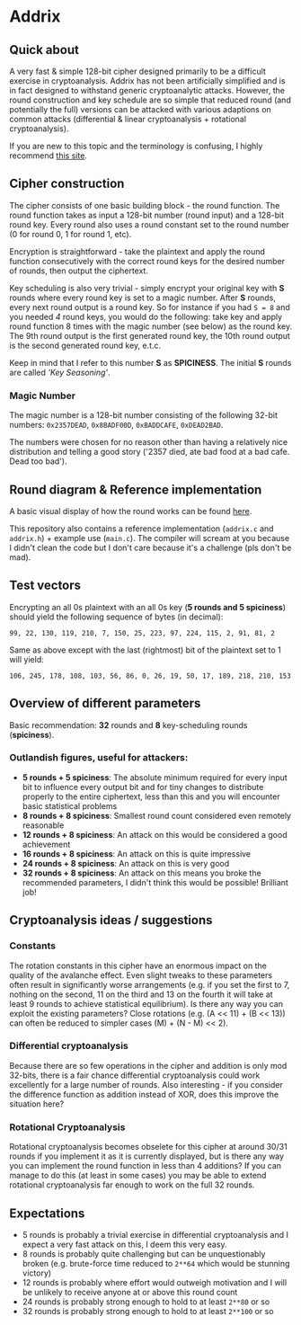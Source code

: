 # Addrix
## Quick about
A very fast & simple 128-bit cipher designed primarily to be a difficult exercise in cryptoanalysis. Addrix has not been artificially simplified and is in fact designed to withstand generic cryptoanalytic attacks. However, the round construction and key schedule are so simple that reduced round (and potentially the full) versions can be attacked with various adaptions on common attacks (differential & linear cryptoanalysis + rotational cryptoanalysis).

If you are new to this topic and the terminology is confusing, I highly recommend [this site](http://theamazingking.com/crypto-block.php).

## Cipher construction
The cipher consists of one basic building block - the round function. The round function takes as input a 128-bit number (round input) and a 128-bit round key. Every round also uses a round constant set to the round number (0 for round 0, 1 for round 1, etc).

Encryption is straightforward - take the plaintext and apply the round function consecutively with the correct round keys for the desired number of rounds, then output the ciphertext.

Key scheduling is also very trivial - simply encrypt your original key with **S** rounds where every round key is set to a magic number. After **S** rounds, every next round output is a round key. So for instance if you had `S = 8` and you needed *4* round keys, you would do the following: take key and apply round function 8 times with the magic number (see below) as the round key. The 9th round output is the first generated round key, the 10th round output is the second generated round key, e.t.c.

Keep in mind that I refer to this number **S** as **SPICINESS**.
The initial **S** rounds are called *'Key Seasoning'*.

### Magic Number
The magic number is a 128-bit number consisting of the following 32-bit numbers: `0x2357DEAD`, `0x8BADF00D`, `0xBADDCAFE`, `0xDEAD2BAD`.

The numbers were chosen for no reason other than having a relatively nice distribution and telling a good story ('2357 died, ate bad food at a bad cafe. Dead too bad').

## Round diagram & Reference implementation

A basic visual display of how the round works can be found [here](https://github.com/samuel-crypto/addrix/raw/master/Addrix%20Round(2).png).

This repository also contains a reference implementation (`addrix.c` and `addrix.h`) + example use (`main.c`).
The compiler will scream at you because I didn't clean the code but I don't care because it's a challenge (pls don't be mad).

## Test vectors

Encrypting an all 0s plaintext with an all 0s key (**5 rounds and 5 spiciness**) should yield the following sequence of bytes (in decimal): 
```
99, 22, 130, 119, 210, 7, 150, 25, 223, 97, 224, 115, 2, 91, 81, 2
```

Same as above except with the last (rightmost) bit of the plaintext set to 1 will yield:
```
106, 245, 178, 108, 103, 56, 86, 0, 26, 19, 50, 17, 189, 218, 210, 153
```

## Overview of different parameters
Basic recommendation: **32** rounds and **8** key-scheduling rounds (**spiciness**).

### Outlandish figures, useful for attackers:
 - **5 rounds + 5 spiciness**: The absolute minimum required for every input bit to influence every output bit and for tiny changes to distribute properly to the entire ciphertext, less than this and you will encounter basic statistical problems
 - **8 rounds + 8 spiciness**: Smallest round count considered even remotely reasonable
 - **12 rounds + 8 spiciness**: An attack on this would be considered a good achievement
 - **16 rounds + 8 spiciness**: An attack on this is quite impressive
 - **24 rounds + 8 spiciness**: An attack on this is very good
 - **32 rounds + 8 spiciness**: An attack on this means you broke the recommended parameters, I didn't think this would be possible! Brilliant job!
 
 ## Cryptoanalysis ideas / suggestions
 ### Constants
 The rotation constants in this cipher have an enormous impact on the quality of the avalanche effect. Even slight tweaks to these parameters often result in significantly worse arrangements (e.g. if you set the first to 7, nothing on the second, 11 on the third and 13 on the fourth it will take at least 9 rounds to achieve statistical equilibrium). Is there any way you can exploit the existing parameters? Close rotations (e.g. (A << 11) + (B << 13)) can often be reduced to simpler cases (M) + (N - M) << 2).
 
 ### Differential cryptoanalysis
 Because there are so few operations in the cipher and addition is only mod 32-bits, there is a fair chance differential cryptoanalysis could work excellently for a large number of rounds. Also interesting - if you consider the difference function as addition instead of XOR, does this improve the situation here?
 
 ### Rotational Cryptoanalysis
 Rotational cryptoanalysis becomes obselete for this cipher at around 30/31 rounds if you implement it as it is currently displayed, but is there any way you can implement the round function in less than 4 additions? If you can manage to do this (at least in some cases) you may be able to extend rotational cryptoanalysis far enough to work on the full 32 rounds.
 
 ## Expectations
 - 5 rounds is probably a trivial exercise in differential cryptoanalysis and I expect a very fast attack on this, I deem this very easy.
 - 8 rounds is probably quite challenging but can be unquestionably broken (e.g. brute-force time reduced to `2**64` which would be stunning victory)
 - 12 rounds is probably where effort would outweigh motivation and I will be unlikely to receive anyone at or above this round count
 - 24 rounds is probably strong enough to hold to at least `2**80` or so
 - 32 rounds is probably strong enough to hold to at least `2**100` or so
